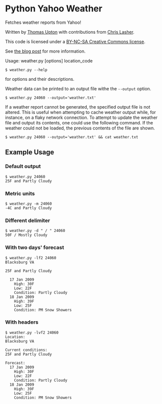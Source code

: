 # Python Yahoo Weather

Fetches weather reports from Yahoo!

Written by [Thomas Upton][tu] with contributions from [Chris Lasher][cl].

[tu]: http://www.thomasupton.com/
[cl]: http://igotgenes.blogspot.com/

This code is licensed under a [BY-NC-SA Creative Commons license][cc].

[cc]: http://creativecommons.org/licenses/by-nc-sa/3.0/us/

See [the blog post][blog] for more information.

[blog]: http://www.thomasupton.com/blog/?p=202

Usage: weather.py [options] location_code 

    $ weather.py --help
for options and their descriptions.

Weather data can be printed to an output file withe the `--output` option.

    $ weather.py 24060 --output='weather.txt'

If a weather report cannot be generated, the specified output file is not
altered. This is useful when attempting to cache weather output while, for
instance, on a flaky network connection. To attempt to update the weather file
and output its contents, one could use the following command. If the weather
could not be loaded, the previous contents of the file are shown.

    $ weather.py 24060 --output='weather.txt' && cat weather.txt

## Example Usage

### Default output
    $ weather.py 24060
    25F and Partly Cloudy

### Metric units
    $ weather.py -m 24060
    -4C and Partly Cloudy

### Different delimiter
    $ weather.py -d " / " 24060
    50F / Mostly Cloudy

### With two days' forecast
    $ weather.py -lf2 24060
    Blacksburg VA

    25F and Partly Cloudy

      17 Jan 2009
        High: 30F
        Low: 22F
        Condition: Partly Cloudy
      18 Jan 2009
        High: 39F
        Low: 25F
        Condition: PM Snow Showers

### With headers
    $ weather.py -lvf2 24060
    Location:
    Blacksburg VA

    Current conditions:
    25F and Partly Cloudy

    Forecast:
      17 Jan 2009
        High: 30F
        Low: 22F
        Condition: Partly Cloudy
      18 Jan 2009
        High: 39F
        Low: 25F
        Condition: PM Snow Showers

